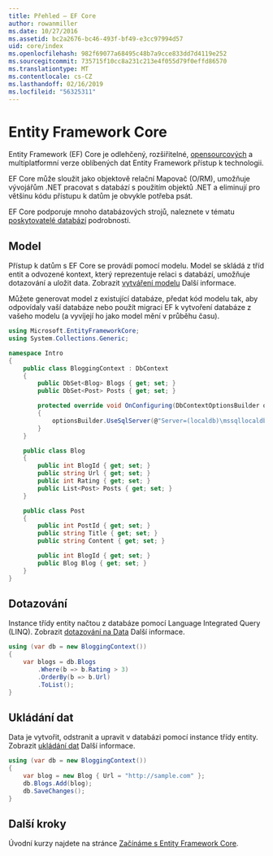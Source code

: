 ```yaml
---
title: Přehled – EF Core
author: rowanmiller
ms.date: 10/27/2016
ms.assetid: bc2a2676-bc46-493f-bf49-e3cc97994d57
uid: core/index
ms.openlocfilehash: 982f69077a68495c48b7a9cce833dd7d4119e252
ms.sourcegitcommit: 735715f10cc8a231c213e4f055d79f0effd86570
ms.translationtype: MT
ms.contentlocale: cs-CZ
ms.lasthandoff: 02/16/2019
ms.locfileid: "56325311"
---
```

# <a name="entity-framework-core"></a>Entity Framework Core

Entity Framework (EF) Core je odlehčený, rozšiřitelné, [opensourcových](https://github.com/aspnet/EntityFrameworkCore) a multiplatformní verze oblíbených dat Entity Framework přístup k technologii.

EF Core může sloužit jako objektově relační Mapovač (O/RM), umožňuje vývojářům .NET pracovat s databází s použitím objektů .NET a eliminují pro většinu kódu přístupu k datům je obvykle potřeba psát.

EF Core podporuje mnoho databázových strojů, naleznete v tématu [poskytovatelé databází](providers/index.md) podrobnosti.

## <a name="the-model"></a>Model

Přístup k datům s EF Core se provádí pomocí modelu. Model se skládá z tříd entit a odvozené kontext, který reprezentuje relaci s databází, umožňuje dotazování a uložit data. Zobrazit [vytváření modelu](modeling/index.md) Další informace.

Můžete generovat model z existující databáze, předat kód modelu tak, aby odpovídaly vaší databáze nebo použít migraci EF k vytvoření databáze z vašeho modelu (a vyvíjejí ho jako model mění v průběhu času).

``` csharp
using Microsoft.EntityFrameworkCore;
using System.Collections.Generic;

namespace Intro
{
    public class BloggingContext : DbContext
    {
        public DbSet<Blog> Blogs { get; set; }
        public DbSet<Post> Posts { get; set; }

        protected override void OnConfiguring(DbContextOptionsBuilder optionsBuilder)
        {
            optionsBuilder.UseSqlServer(@"Server=(localdb)\mssqllocaldb;Database=MyDatabase;Trusted_Connection=True;");
        }
    }

    public class Blog
    {
        public int BlogId { get; set; }
        public string Url { get; set; }
        public int Rating { get; set; }
        public List<Post> Posts { get; set; }
    }

    public class Post
    {
        public int PostId { get; set; }
        public string Title { get; set; }
        public string Content { get; set; }

        public int BlogId { get; set; }
        public Blog Blog { get; set; }
    }
}
```

## <a name="querying"></a>Dotazování

Instance třídy entity načtou z databáze pomocí Language Integrated Query (LINQ). Zobrazit [dotazování na Data](querying/index.md) Další informace.

``` csharp
using (var db = new BloggingContext())
{
    var blogs = db.Blogs
        .Where(b => b.Rating > 3)
        .OrderBy(b => b.Url)
        .ToList();
}
```

## <a name="saving-data"></a>Ukládání dat

Data je vytvořit, odstranit a upravit v databázi pomocí instance třídy entity. Zobrazit [ukládání dat](saving/index.md) Další informace.

``` csharp
using (var db = new BloggingContext())
{
    var blog = new Blog { Url = "http://sample.com" };
    db.Blogs.Add(blog);
    db.SaveChanges();
}
```

## <a name="next-steps"></a>Další kroky

Úvodní kurzy najdete na stránce [Začínáme s Entity Framework Core](get-started/index.md).

